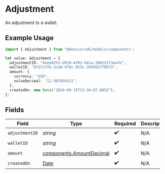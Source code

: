 # Adjustment

An adjustment to a wallet.

## Example Usage

```typescript
import { Adjustment } from "@moovio/sdk/models/components";

let value: Adjustment = {
  adjustmentID: "8eee6252-d93d-4702-b61a-390251f3eafe",
  walletID: "9f27c7fb-3ce8-4f8c-953c-345955770573",
  amount: {
    currency: "USD",
    valueDecimal: "12.987654321",
  },
  createdOn: new Date("2024-09-15T22:34:07.605Z"),
};
```

## Fields

| Field                                                                                         | Type                                                                                          | Required                                                                                      | Description                                                                                   |
| --------------------------------------------------------------------------------------------- | --------------------------------------------------------------------------------------------- | --------------------------------------------------------------------------------------------- | --------------------------------------------------------------------------------------------- |
| `adjustmentID`                                                                                | *string*                                                                                      | :heavy_check_mark:                                                                            | N/A                                                                                           |
| `walletID`                                                                                    | *string*                                                                                      | :heavy_check_mark:                                                                            | N/A                                                                                           |
| `amount`                                                                                      | [components.AmountDecimal](../../models/components/amountdecimal.md)                          | :heavy_check_mark:                                                                            | N/A                                                                                           |
| `createdOn`                                                                                   | [Date](https://developer.mozilla.org/en-US/docs/Web/JavaScript/Reference/Global_Objects/Date) | :heavy_check_mark:                                                                            | N/A                                                                                           |